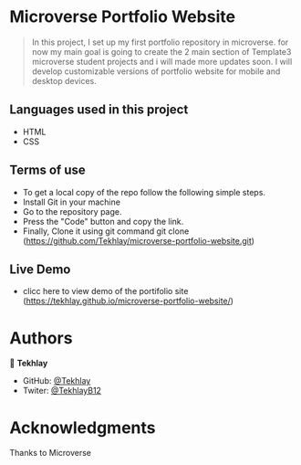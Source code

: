 # Microverse Portfolio Website

> In this project, I set up my first portfolio repository in microverse. for now my main goal is going to create the 2 main section of Template3 microverse student projects and i will made more updates soon. I will develop customizable versions of portfolio website for mobile and desktop devices.

## Languages used in this project

- HTML
- CSS

## Terms of use

- To get a local copy of the repo follow the following simple steps.
- Install Git in your machine
- Go to the repository page.
- Press the "Code" button and copy the link.
- Finally, Clone it using git command git clone (https://github.com/Tekhlay/microverse-portfolio-website.git)

## Live Demo

- clicc here to view demo of the portifolio site (https://tekhlay.github.io/microverse-portfolio-website/)

# Authors

👤 **Tekhlay**

- GitHub: [@Tekhlay](https://github.com/Tekhlay)
- Twiter: [@TekhlayB12](https://twitter.com/TekhlayB12)

# Acknowledgments

Thanks to Microverse
